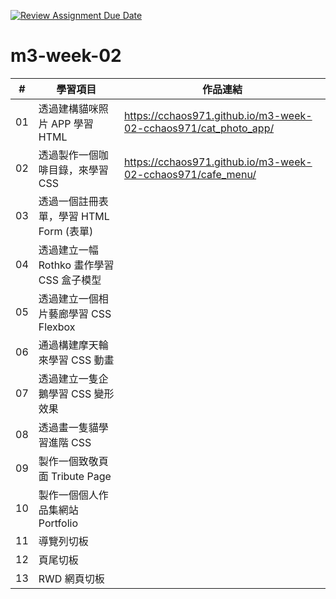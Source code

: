 [![Review Assignment Due Date](https://classroom.github.com/assets/deadline-readme-button-24ddc0f5d75046c5622901739e7c5dd533143b0c8e959d652212380cedb1ea36.svg)](https://classroom.github.com/a/vlJXFE8Y)
# m3-week-02

| #  | 學習項目                                  | 作品連結         |
|----|-----------------------------------------|--------------|
| 01 | 透過建構貓咪照片 APP 學習 HTML            | https://cchaos971.github.io/m3-week-02-cchaos971/cat_photo_app/ |
| 02 | 透過製作一個咖啡目錄，來學習 CSS           | https://cchaos971.github.io/m3-week-02-cchaos971/cafe_menu/ |
| 03 | 透過一個註冊表單，學習 HTML Form (表單)    |  |
| 04 | 透過建立一幅 Rothko 畫作學習 CSS 盒子模型 |  |
| 05 | 透過建立一個相片藝廊學習 CSS Flexbox      |  |
| 06 | 通過構建摩天輪來學習 CSS 動畫             |  |
| 07 | 透過建立一隻企鵝學習 CSS 變形效果         |  |
| 08 | 透過畫一隻貓學習進階 CSS                  |  |
| 09 | 製作一個致敬頁面 Tribute Page             |  |
| 10 | 製作一個個人作品集網站 Portfolio          |  |
| 11 | 導覽列切板                                |  |
| 12 | 頁尾切板                                  |  |
| 13 | RWD 網頁切板                              |  |